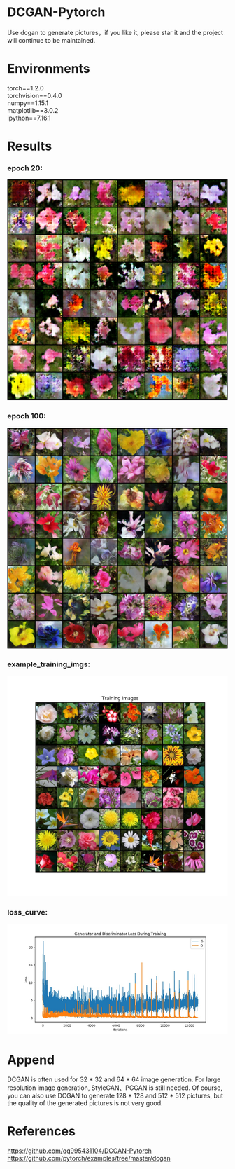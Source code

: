 # DCGAN-Pytorch

Use dcgan to generate pictures，if you like it, please star it and the project will continue to be maintained.   

# Environments

torch==1.2.0  
torchvision==0.4.0  
numpy==1.15.1     
matplotlib==3.0.2   
ipython==7.16.1      

# Results

### epoch 20:  

![](/results/fake_samples_epoch_020.png)

### epoch 100:    

![](/results/fake_samples_epoch_099.png)  

### example_training_imgs:  

![](example_training_imgs.jpg)  

### loss_curve:  

![](loss_curve.jpg)

# Append

DCGAN is often used for 32 * 32 and 64 * 64 image generation. For large resolution image generation, StyleGAN、PGGAN is still needed. Of course, you can also use DCGAN to generate 128 * 128 and 512 * 512 pictures, but the quality of the generated pictures is not very good.         

# References

https://github.com/qq995431104/DCGAN-Pytorch   
https://github.com/pytorch/examples/tree/master/dcgan      
